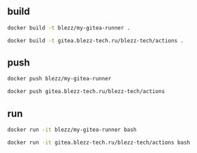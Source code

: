 
## build

```bash
docker build -t blezz/my-gitea-runner .
```

```bash
docker build -t gitea.blezz-tech.ru/blezz-tech/actions .
```

## push

```bash
docker push blezz/my-gitea-runner
```

```bash
docker push gitea.blezz-tech.ru/blezz-tech/actions
```

## run

```bash
docker run -it blezz/my-gitea-runner bash
```

```bash
docker run -it gitea.blezz-tech.ru/blezz-tech/actions bash
```


